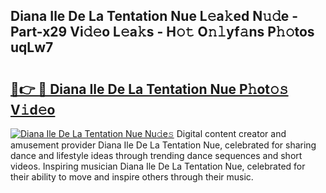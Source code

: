 ## Diana Ile De La Tentation Nue L𝚎a𝚔ed N𝚞𝚍e - Part-x29 Vi𝚍𝚎o L𝚎a𝚔s - H𝚘𝚝 O𝚗𝚕yf𝚊ns P𝚑𝚘tos uqLw7

# <h2><a href="http://kf5z7lf.oniu.top/?m=Diana+Ile+De+La+Tentation+Nue">🔗👉 🔴 Diana Ile De La Tentation Nue P𝚑ot𝚘𝚜 V𝚒d𝚎o</a></h2>

[![Diana Ile De La Tentation Nue Nu𝚍e𝚜](https://i.imgur.com/0qMVB7G.gif)](http://kf5z7lf.oniu.top/?m=Diana+Ile+De+La+Tentation+Nue)
Digital content creator and amusement provider Diana Ile De La Tentation Nue, celebrated for sharing dance and lifestyle ideas through trending dance sequences and short videos. Inspiring musician Diana Ile De La Tentation Nue, celebrated for their ability to move and inspire others through their music.  
